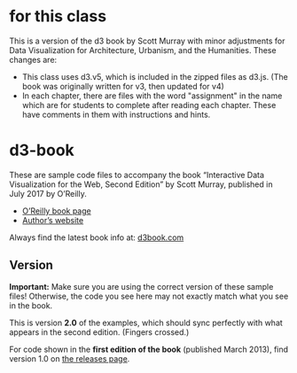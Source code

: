 # for this class
This is a version of the d3 book by Scott Murray with minor adjustments for Data Visualization for Architecture, Urbanism, and the Humanities. 
These changes are:
- This class uses d3.v5, which is included in the zipped files as d3.js. (The book was originally written for v3, then updated for v4)
- In each chapter, there are files with the word "assignment" in the name which are for students to complete after reading each chapter. These have comments in them with instructions and hints.

# d3-book

These are sample code files to accompany the book “Interactive Data Visualization for the Web, Second Edition” by Scott Murray, published in July 2017 by O’Reilly.

- [O’Reilly book page](http://shop.oreilly.com/product/0636920037316.do)
- [Author’s website](http://alignedleft.com/)

Always find the latest book info at: [d3book.com](http://d3book.com)



## Version

**Important:** Make sure you are using the correct version of these sample files!  Otherwise, the code you see here may not exactly match what you see in the book.

This is version **2.0** of the examples, which should sync perfectly with what appears in the second edition. (Fingers crossed.)

For code shown in the **first edition of the book** (published March 2013), find version 1.0 on [the releases page](https://github.com/alignedleft/d3-book/releases).
